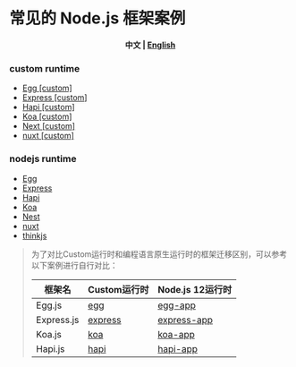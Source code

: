 # 常见的 Node.js 框架案例

<p align="center"><b> 中文 | <a href="./readme_en.md"> English </a>  </b></p>

### custom runtime
- [Egg [custom]](./custom-runtime/egg/src)
- [Express [custom]](./custom-runtime/express/src)
- [Hapi [custom]](./custom-runtime/hapi/src)
- [Koa [custom]](./custom-runtime/koa/src)
- [Next [custom]](./custom-runtime/next/src)
- [nuxt [custom]](./custom-runtime/nuxt-ssr/src)

### nodejs runtime
- [Egg](./nodejs-runtime/egg/src)
- [Express](./nodejs-runtime/express/src)
- [Hapi](./nodejs-runtime/hapi/src)
- [Koa](./nodejs-runtime/koa/src)
- [Nest](./nodejs-runtime/Nest/src)
- [nuxt](./nodejs-runtime/nuxt/src)
- [thinkjs](./nodejs-runtime/thinkjs/src)


> 为了对比Custom运行时和编程语言原生运行时的框架迁移区别，可以参考以下案例进行自行对比：
>
> | 框架名 | Custom运行时 | Node.js 12运行时 |
> | ----- | ----------- | ----------------|
> | Egg.js | [egg](./custom-runtime/egg/src) | [egg-app](./nodejs-runtime/egg/src) |
> | Express.js | [express](./custom-runtime/express/src) | [express-app](./nodejs-runtime/express/src) |
> | Koa.js | [koa](./custom-runtime/koa/src) | [koa-app](./nodejs-runtime/koa/src) |
> | Hapi.js | [hapi](./custom-runtime/hapi/src) | [hapi-app](./nodejs-runtime/hapi/src) |